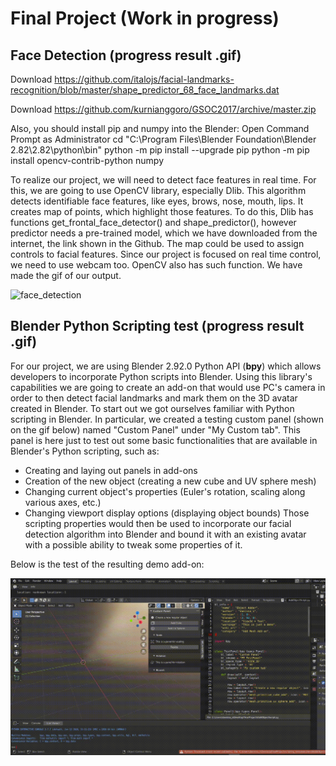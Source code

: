 # Final Project (Work in progress)
## Face Detection (progress result .gif)
Download https://github.com/italojs/facial-landmarks-recognition/blob/master/shape_predictor_68_face_landmarks.dat

Download https://github.com/kurnianggoro/GSOC2017/archive/master.zip

Also, you should install pip and numpy into the Blender:
Open Command Prompt as Administrator
cd "C:\Program Files\Blender Foundation\Blender 2.82\2.82\python\bin"
python -m pip install --upgrade pip
python -m pip install opencv-contrib-python numpy

To realize our project, we will need to detect face features in real time. For this, we are going to use OpenCV library, especially Dlib. This algorithm detects identifiable face features, like eyes, brows, nose, mouth, lips. It creates map of points, which highlight those features. To do this, Dlib has functions get_frontal_face_detector() and shape_predictor(), however predictor needs a pre-trained model, which we have downloaded from the internet, the link shown in the Github. The map could be used to assign controls to facial features. Since our project is focused on real time control, we need to use webcam too. OpenCV also has such function. We have made the gif of our output.


![face_detection](FaceDetDemonstration.gif)
## Blender Python Scripting test (progress result .gif)
For our project, we are using Blender 2.92.0 Python API (**bpy**) which allows developers to incorporate Python scripts into Blender. Using this library's capabilities we are going to create an add-on that would use PC's camera in order to then detect facial landmarks and mark them on the 3D avatar created in Blender. To start out we got ourselves familiar with Python scripting in Blender. In particular, we created a testing custom panel (shown on the gif below) named "Custom Panel" under "My Custom tab". This panel is here just to test out some basic functionalities that are available in Blender's Python scripting, such as:
- Creating and laying out panels in add-ons
- Creation of the new object (creating a new cube and UV sphere mesh)
- Changing current object's properties (Euler's rotation, scaling along various axes, etc.)
- Changing viewport display options (displaying object bounds)
Those scripting properties would then be used to incorporate our facial detection algorithm into Blender and bound it with an existing avatar with a possible ability to tweak some properties of it.

Below is the test of the resulting demo add-on:

![blender_python](custom_script_test.gif)
